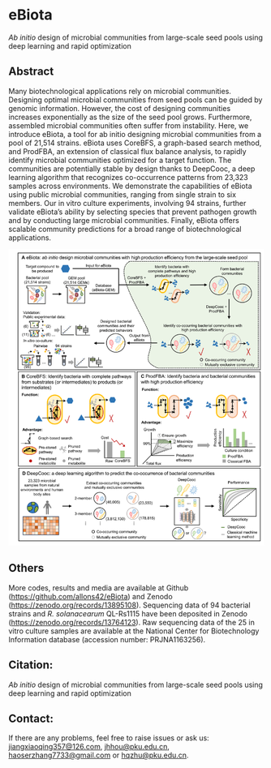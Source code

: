 # eBiota
<i>Ab initio</i> design of microbial communities from large-scale seed pools using deep learning and rapid optimization


## Abstract
Many biotechnological applications rely on microbial communities. Designing optimal microbial communities from seed pools can be guided by genomic information. However, the cost of designing communities increases exponentially as the size of the seed pool grows. Furthermore, assembled microbial communities often suffer from instability. Here, we introduce eBiota, a tool for ab initio designing microbial communities from a pool of 21,514 strains. eBiota uses CoreBFS, a graph-based search method, and ProdFBA, an extension of classical flux balance analysis, to rapidly identify microbial communities optimized for a target function. The communities are potentially stable by design thanks to DeepCooc, a deep learning algorithm that recognizes co-occurrence patterns from 23,323 samples across environments. We demonstrate the capabilities of eBiota using public microbial communities, ranging from single strain to six members. Our in vitro culture experiments, involving 94 strains, further validate eBiota’s ability by selecting species that prevent pathogen growth and by conducting large microbial communities. Finally, eBiota offers scalable community predictions for a broad range of biotechnological applications.

![Fig. 1](https://github.com/LoryJiang/eBiota/blob/main/Fig.%201.png)

## Others
More codes, results and media are available at Github (https://github.com/allons42/eBiota) and Zenodo (https://zenodo.org/records/13895108). Sequencing data of 94 bacterial strains and <i>R. solanacearum </i> QL-Rs1115 have been deposited in Zenodo (https://zenodo.org/records/13764123). Raw sequencing data of the 25 in vitro culture samples are available at the National Center for Biotechnology Information database (accession number: PRJNA1163256).

## Citation:
<i>Ab initio</i> design of microbial communities from large-scale seed pools using deep learning and rapid optimization

## Contact:
If there are any problems, feel free to raise issues or ask us: jiangxiaoqing357@126.com, jhhou@pku.edu.cn, haoserzhang7733@gmail.com or hqzhu@pku.edu.cn.
